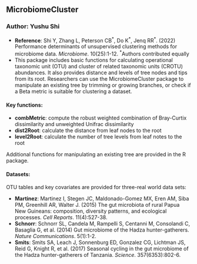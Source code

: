 ## MicrobiomeCluster

### Author: Yushu Shi

- **Reference**: Shi Y, Zhang L, Peterson CB<sup>&ast;</sup>, Do K<sup>&ast;</sup>, Jenq RR<sup>&ast;</sup>. (2022) Performance determinants of unsupervised clustering methods for microbiome data. *Microbiome*. 10(25):1-12. <sup>&ast;</sup>Authors contributed equally
- This package includes basic functions for calculating operational taxonomic unit (OTU) and cluster of related taxonomic units (CROTU) abundances. It also provides distance and levels of tree nodes and tips from its root. Researchers can use the MicrobiomeCluster package to manipulate an existing tree by trimming or growing branches, or check if a Beta metric is suitable for clustering a dataset.

#### Key functions:

- **combMetric**: compute the robust weighted combination of Bray-Curtix dissimilarity and unweighted Unifrac dissimilarity
- **dist2Root**: calculate the distance from leaf nodes to the root
- **level2Root**: calculate the number of tree levels from leaf notes to the root

Additional functions for manipulating an existing tree are provided in the R package.

#### Datasets:

OTU tables and key covariates are provided for three-real world data sets:

- **Martinez**: Martinez I, Stegen JC, Maldonado-Gomez MX, Eren AM, Siba PM, Greenhill AR, Walter J. (2015) The gut microbiota of rural Papua New Guineans:
composition, diversity patterns, and ecological processes. *Cell Reports*. 11(4):527-38.
- **Schnorr**: Schnorr SL, Candela M, Rampelli S, Centanni M, Consolandi C, Basaglia G, et al. (2014)
Gut microbiome of the Hadza hunter-gatherers. *Nature Communications*. 5(1):1-2.
- **Smits**: Smits SA, Leach J, Sonnenburg ED, Gonzalez CG, Lichtman JS, Reid G, Knight R, et al. (2017)
Seasonal cycling in the gut microbiome of the Hadza hunter-gatherers of Tanzania. *Science*. 357(6353):802-6.
